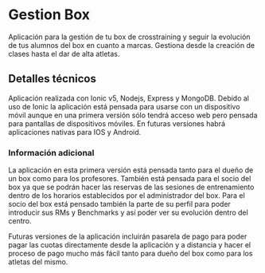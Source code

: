 # Gestion Box
Aplicación para la gestión de tu box de crosstraining y seguir la evolución de tus alumnos del box en cuanto a marcas. Gestiona desde la creación de clases hasta el dar de alta atletas.

## Detalles técnicos
Aplicación realizada con Ionic v5, Nodejs, Express y MongoDB. Debido al uso de Ionic la aplicación está pensada para usarse con un dispositivo móvil aunque en una primera versión sólo tendrá acceso web pero pensada para pantallas de dispositivos móviles. En futuras versiones habrá aplicaciones nativas para IOS y Android.

### Información adicional
La aplicación en esta primera versión está pensada tanto para el dueño de un box como para los profesores. También está pensada para el socio del box ya que se podrán hacer las reservas de las sesiones de entrenamiento dentro de los horarios establecidos por el administrador del box. Para el socio del box está pensado también la parte de su perfil para poder introducir sus RMs y Benchmarks y así poder ver su evolución dentro del centro.

Futuras versiones de la aplicación incluirán pasarela de pago para poder pagar las cuotas directamente desde la aplicación y a distancia y hacer el proceso de pago mucho más fácil tanto para dueño del box como para los atletas del mismo.
